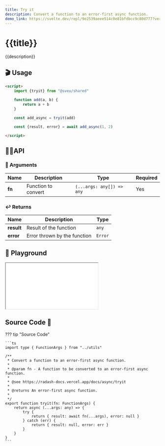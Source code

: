 ```yaml
---
title: Try it
description: Convert a function to an error-first async function.
demo_link: https://svelte.dev/repl/9e2539aeee514c0e81bfdbcc9c80d777?version=3.55.1
---
```


# {{title}}

{{description}}

## 🎬 Usage

```html
<script>
    import {tryit} from "@sveu/shared"

    function add(a, b) {
        return a + b
    }

    const add_async = tryit(add)
    
    const {result, error} = await add_async(1, 2)

</script>
```

## 👩‍💻API

### 👻 Arguments

| Name                | Description                          | Type                          | Required |
| ------------------- | ------------------------------------ | ----------------------------- | -------- |
| **fn**              | Function to convert                  | `(...args: any[]) => any`     | Yes      |


### ↩️ Returns

| Name                | Description                          | Type                          |
| ------------------- | ------------------------------------ | ----------------------------- |
| **result**          | Result of the function               | `any`                         |
| **error**           | Error thrown by the function         | `Error`                       |

## 🧪 Playground

<iframe class="h-120 w-full" src="{{demo_link}}"></iframe>

## Source Code 👀

??? tip "Source Code"

    ```ts
    import type { FunctionArgs } from "../utils"

    /**
     * Convert a function to an error-first async function.
     *
     * @param fn - A function to be converted to an error-first async function.
     *
     * @see https://radash-docs.vercel.app/docs/async/tryit
     *
     * @returns An error-first async function.
     *
     */
    export function tryit(fn: FunctionArgs) {
        return async (...args: any) => {
            try {
                return { result: await fn(...args), error: null }
            } catch (err) {
                return { result: null, error: err }
            }
        }
    }
    ```
